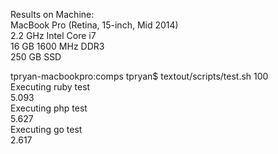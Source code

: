 Results on Machine:  
MacBook Pro (Retina, 15-inch, Mid 2014)  
2.2 GHz Intel Core i7  
16 GB 1600 MHz DDR3  
250 GB SSD  

tpryan-macbookpro:comps tpryan$ textout/scripts/test.sh 100  
Executing ruby test  
5.093  
Executing php test  
5.627  
Executing go test  
2.617  
